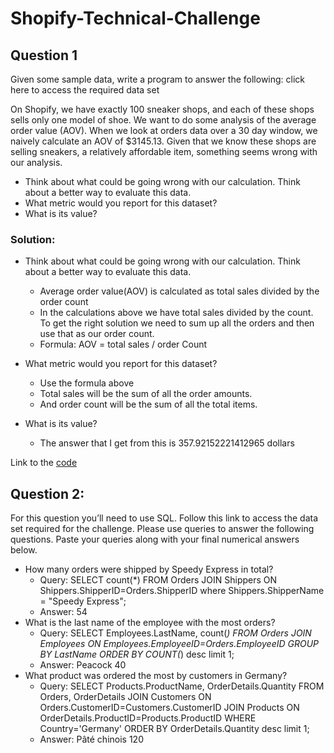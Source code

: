# Shopify-Technical-Challenge

## Question 1
Given some sample data, write a program to answer the following: click here to access the required data set

On Shopify, we have exactly 100 sneaker shops, and each of these shops sells only one model of shoe. We want to do some analysis of the average order value (AOV). When we look at orders data over a 30 day window, we naively calculate an AOV of $3145.13. Given that we know these shops are selling sneakers, a relatively affordable item, something seems wrong with our analysis. 

- Think about what could be going wrong with our calculation. Think about a better way to evaluate this data. 
- What metric would you report for this dataset?
- What is its value?

### Solution:
- Think about what could be going wrong with our calculation. Think about a better way to evaluate this data.
  - Average order value(AOV) is calculated as total sales divided by the order count
  - In the calculations above we have total sales divided by the count. To get the right solution we need to sum up all the orders and then use that as our order count.
  - Formula: AOV = total sales / order Count 

- What metric would you report for this dataset?
  - Use the formula above
  - Total sales will be the sum of all the order amounts.
  - And order count will be the sum of all the total items.

- What is its value?
  - The answer that I get from this is 357.92152221412965 dollars

Link to the [code](https://github.com/HarshalBhalerao/Shopify-Technical-Challenge/blob/main/solution1.py)


## Question 2: 
For this question you’ll need to use SQL. Follow this link to access the data set required for the challenge. Please use queries to answer the following questions. Paste your queries along with your final numerical answers below.

- How many orders were shipped by Speedy Express in total?
  - Query: 
      SELECT count(*) FROM Orders JOIN Shippers ON Shippers.ShipperID=Orders.ShipperID where Shippers.ShipperName = "Speedy Express";
  - Answer: 54
- What is the last name of the employee with the most orders?
  -  Query: 
      SELECT Employees.LastName, count(*) FROM Orders JOIN Employees ON Employees.EmployeeID=Orders.EmployeeID GROUP BY LastName ORDER BY COUNT(*) desc limit 1;
  -  Answer: Peacock  40
- What product was ordered the most by customers in Germany?
  - Query: SELECT Products.ProductName, OrderDetails.Quantity FROM Orders, OrderDetails JOIN Customers ON Orders.CustomerID=Customers.CustomerID JOIN Products ON OrderDetails.ProductID=Products.ProductID WHERE Country='Germany' ORDER BY OrderDetails.Quantity desc limit 1;
  - Answer: Pâté chinois 120
